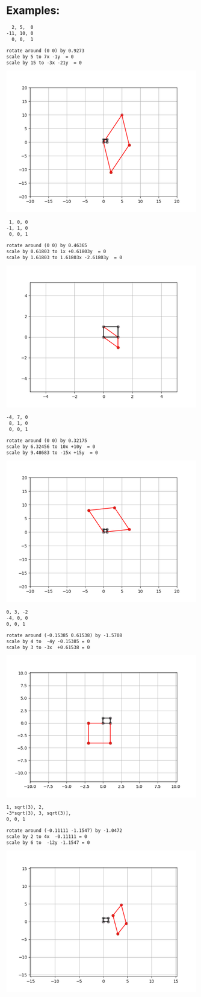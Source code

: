 # Examples:


```
  2, 5,  0
-11, 10, 0
  0, 0,  1
```

```
rotate around (0 0) by 0.9273
scale by 5 to 7x -1y  = 0
scale by 15 to -3x -21y  = 0
```

![](img/1.png)

```
 1, 0, 0
-1, 1, 0
 0, 0, 1
```

```	  
rotate around (0 0) by 0.46365
scale by 0.61803 to 1x +0.61803y  = 0
scale by 1.61803 to 1.61803x -2.61803y  = 0
```

![](img/2.png)

```
-4, 7, 0
 8, 1, 0
 0, 0, 1
```
 
```
rotate around (0 0) by 0.32175
scale by 6.32456 to 10x +10y  = 0
scale by 9.48683 to -15x +15y  = 0
```

![](img/3.png)

```
0, 3, -2
-4, 0, 0
0, 0, 1
```

```
rotate around (-0.15385 0.61538) by -1.5708
scale by 4 to  -4y -0.15385 = 0
scale by 3 to -3x  +0.61538 = 0
```

![](img/4.png)


```
1, sqrt(3), 2,
-3*sqrt(3), 3, sqrt(3)],
0, 0, 1
```

```
rotate around (-0.11111 -1.1547) by -1.0472
scale by 2 to 4x  -0.11111 = 0
scale by 6 to  -12y -1.1547 = 0
```

![](img/5.png)